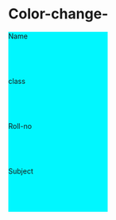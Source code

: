 # Color-change-

<!DOCTYPE html>
<html lang="en">
<head>
    <meta charset="UTF-8">
    <meta name="viewport" content="width=device-width, initial-scale=1.0">
    <title>Document</title>
   <style>
    @keyframes color-change{
        0% {background-color: aqua;}
        50% {background-color: blue;}
        100% {background-color: brown;}
    }

    .container{
      
        width: 500px;
        height: 400px;
        background-color: blue;
        animation-name: color-change;
        animation-duration: 5s;
        animation-iteration-count: infinite;
    }
    
    .box{
       
        width: 200px;
        height: 90px;
        background-color: aqua;
        animation-name: color-change;
        animation-duration: 2s;
        animation-iteration-count: infinite;
    }
    
   </style>
</head>
<body>
    <div class="container">
        <div class="box">Name  </div>
        <div class="box"> class</div>
        <div class="box"> Roll-no</div>
        <div class="box"> Subject</div>
    </div>
</body>
</html>
